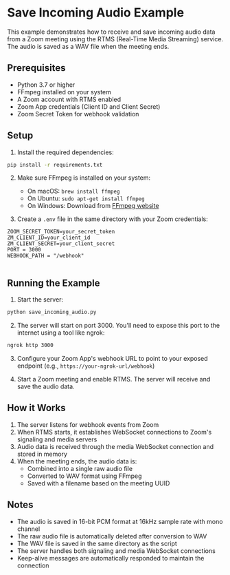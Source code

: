 # Save Incoming Audio Example

This example demonstrates how to receive and save incoming audio data from a Zoom meeting using the RTMS (Real-Time Media Streaming) service. The audio is saved as a WAV file when the meeting ends.

## Prerequisites

- Python 3.7 or higher
- FFmpeg installed on your system
- A Zoom account with RTMS enabled
- Zoom App credentials (Client ID and Client Secret)
- Zoom Secret Token for webhook validation

## Setup

1. Install the required dependencies:
```bash
pip install -r requirements.txt
```

2. Make sure FFmpeg is installed on your system:
   - On macOS: `brew install ffmpeg`
   - On Ubuntu: `sudo apt-get install ffmpeg`
   - On Windows: Download from [FFmpeg website](https://ffmpeg.org/download.html)

3. Create a `.env` file in the same directory with your Zoom credentials:
```
ZOOM_SECRET_TOKEN=your_secret_token
ZM_CLIENT_ID=your_client_id
ZM_CLIENT_SECRET=your_client_secret
PORT = 3000
WEBHOOK_PATH = "/webhook"
  
```

## Running the Example

1. Start the server:
```bash
python save_incoming_audio.py
```

2. The server will start on port 3000. You'll need to expose this port to the internet using a tool like ngrok:
```bash
ngrok http 3000
```

3. Configure your Zoom App's webhook URL to point to your exposed endpoint (e.g., `https://your-ngrok-url/webhook`)

4. Start a Zoom meeting and enable RTMS. The server will receive and save the audio data.

## How it Works

1. The server listens for webhook events from Zoom
2. When RTMS starts, it establishes WebSocket connections to Zoom's signaling and media servers
3. Audio data is received through the media WebSocket connection and stored in memory
4. When the meeting ends, the audio data is:
   - Combined into a single raw audio file
   - Converted to WAV format using FFmpeg
   - Saved with a filename based on the meeting UUID

## Notes

- The audio is saved in 16-bit PCM format at 16kHz sample rate with mono channel
- The raw audio file is automatically deleted after conversion to WAV
- The WAV file is saved in the same directory as the script
- The server handles both signaling and media WebSocket connections
- Keep-alive messages are automatically responded to maintain the connection 
